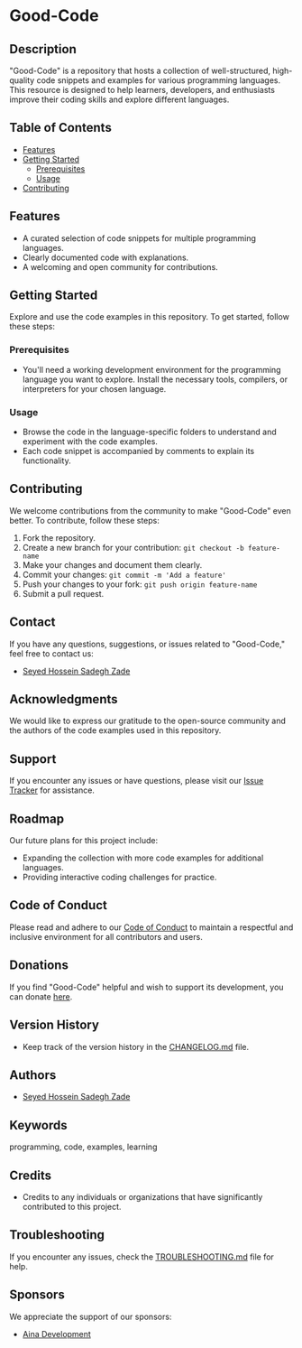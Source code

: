 # Good-Code

## Description

"Good-Code" is a repository that hosts a collection of well-structured, high-quality code snippets and examples for various programming languages. This resource is designed to help learners, developers, and enthusiasts improve their coding skills and explore different languages.

## Table of Contents

- [Features](#features)
- [Getting Started](#getting-started)
  - [Prerequisites](#prerequisites)
  - [Usage](#usage)
- [Contributing](#contributing)


## Features

- A curated selection of code snippets for multiple programming languages.
- Clearly documented code with explanations.
- A welcoming and open community for contributions.

## Getting Started

Explore and use the code examples in this repository. To get started, follow these steps:

### Prerequisites

- You'll need a working development environment for the programming language you want to explore. Install the necessary tools, compilers, or interpreters for your chosen language.

### Usage

- Browse the code in the language-specific folders to understand and experiment with the code examples.
- Each code snippet is accompanied by comments to explain its functionality.

## Contributing

We welcome contributions from the community to make "Good-Code" even better. To contribute, follow these steps:

1. Fork the repository.
2. Create a new branch for your contribution: `git checkout -b feature-name`
3. Make your changes and document them clearly.
4. Commit your changes: `git commit -m 'Add a feature'`
5. Push your changes to your fork: `git push origin feature-name`
6. Submit a pull request.

## Contact

If you have any questions, suggestions, or issues related to "Good-Code," feel free to contact us:

- [Seyed Hossein Sadegh Zade](mailto:seyedhossein.sz@outlook.com)

## Acknowledgments

We would like to express our gratitude to the open-source community and the authors of the code examples used in this repository.

## Support

If you encounter any issues or have questions, please visit our [Issue Tracker](https://github.com/seyedhosseinsz/Good-Code/issues) for assistance.

## Roadmap

Our future plans for this project include:

- Expanding the collection with more code examples for additional languages.
- Providing interactive coding challenges for practice.

## Code of Conduct

Please read and adhere to our [Code of Conduct](CODE_OF_CONDUCT.md) to maintain a respectful and inclusive environment for all contributors and users.


## Donations

If you find "Good-Code" helpful and wish to support its development, you can donate [here](https://www.example.com/donate).

## Version History

- Keep track of the version history in the [CHANGELOG.md](CHANGELOG.md) file.

## Authors

- [Seyed Hossein Sadegh Zade](https://github.com/seyedhosseinsz)

## Keywords

programming, code, examples, learning

## Credits

- Credits to any individuals or organizations that have significantly contributed to this project.


## Troubleshooting

If you encounter any issues, check the [TROUBLESHOOTING.md](TROUBLESHOOTING.md) file for help.

## Sponsors

We appreciate the support of our sponsors:

- [Aina Development](https://www.ainaco.ir)

